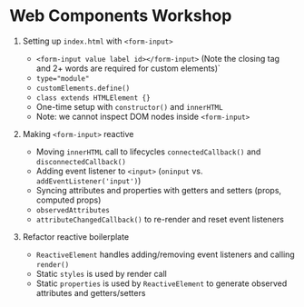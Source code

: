 # Web Components Workshop

1. Setting up `index.html` with `<form-input>`

   - `<form-input value label id></form-input>` (Note the closing tag and 2+ words are required for custom elements)`
   - `type="module"`
   - `customElements.define()`
   - `class extends HTMLElement {}`
   - One-time setup with `constructor()` and `innerHTML`
   - Note: we cannot inspect DOM nodes inside `<form-input>`

2. Making `<form-input>` reactive

   - Moving `innerHTML` call to lifecycles `connectedCallback()` and `disconnectedCallback()`
   - Adding event listener to `<input>` (`oninput` vs. `addEventListener('input')`)
   - Syncing attributes and properties with getters and setters (props, computed props)
   - `observedAttributes`
   - `attributeChangedCallback()` to re-render and reset event listeners

3. Refactor reactive boilerplate
   - `ReactiveElement` handles adding/removing event listeners and calling `render()`
   - Static `styles` is used by render call
   - Static `properties` is used by `ReactiveElement` to generate observed attributes and getters/setters
